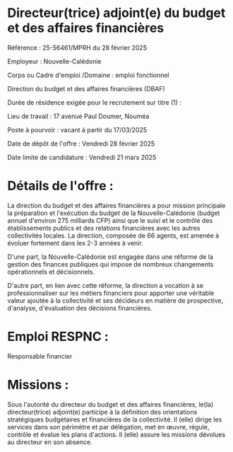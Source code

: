 # Directeur(trice) adjoint(e) du budget et des affaires financières

Référence : 25-56461/MPRH du 28 février 2025

Employeur : Nouvelle-Calédonie

Corps ou Cadre d'emploi /Domaine : emploi fonctionnel

Direction du budget et des affaires financières (DBAF)

Durée de résidence exigée pour le recrutement sur titre (1) :

Lieu de travail : 17 avenue Paul Doumer, Nouméa

Poste à pourvoir : vacant à partir du 17/03/2025

Date de dépôt de l'offre : Vendredi 28 février 2025

Date limite de candidature : Vendredi 21 mars 2025

# Détails de l'offre :

La direction du budget et des affaires financières a pour mission principale la préparation et l'exécution du budget de la Nouvelle-Calédonie (budget annuel d'environ 275 milliards CFP) ainsi que le suivi et le contrôle des établissements publics et des relations financières avec les autres collectivités locales. La direction, composée de 66 agents, est amenée à évoluer fortement dans les 2-3 années à venir.

D'une part, la Nouvelle-Calédonie est engagée dans une réforme de la gestion des finances publiques qui impose de nombreux changements opérationnels et décisionnels.

D'autre part, en lien avec cette réforme, la direction a vocation à se professionnaliser sur les métiers financiers pour apporter une véritable valeur ajoutée à la collectivité et ses décideurs en matière de prospective, d'analyse, d'évaluation des décisions financières.

# Emploi RESPNC :

Responsable financier

# Missions :

Sous l'autorité du directeur du budget et des affaires financières, le(la) directeur(trice) adjoint(e) participe à la définition des orientations stratégiques budgétaires et financières de la collectivité. Il (elle) dirige les services dans son périmètre et par délégation, met en œuvre, régule, contrôle et évalue les plans d'actions. Il (elle) assure les missions dévolues au directeur en son absence.